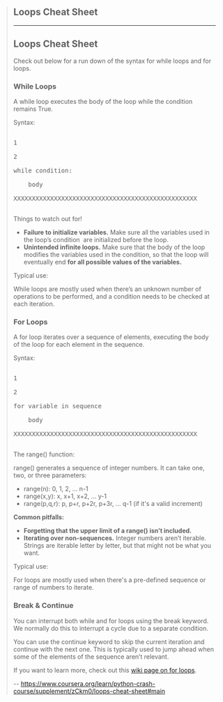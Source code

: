 > ## Loops Cheat Sheet
> 
> * * *
> 
> ## Loops Cheat Sheet
> 
> Check out below for a run down of the syntax for while loops and for loops.
> 
> ### While Loops
> 
> A while loop executes the body of the loop while the condition remains True.
> 
> Syntax:
> 
> <pre contenteditable="false" data-language="python" tabindex="0" style="opacity: 1;">
> 
> 1
> 
> 2
> 
> while condition:
> 
>     body
> 
> XXXXXXXXXXXXXXXXXXXXXXXXXXXXXXXXXXXXXXXXXXXXXXXXXX
> 
> </pre>
> 
> Things to watch out for!
> 
> *   **Failure to initialize variables.** Make sure all the variables used in the loop’s condition  are initialized before the loop.
> *   **Unintended infinite loops.** Make sure that the body of the loop modifies the variables used in the condition, so that the loop will eventually end **for all possible values of the variables.**
> 
> Typical use:
> 
> While loops are mostly used when there’s an unknown number of operations to be performed, and a condition needs to be checked at each iteration.
> 
> ### For Loops
> 
> A for loop iterates over a sequence of elements, executing the body of the loop for each element in the sequence.
> 
> Syntax:
> 
> <pre contenteditable="false" data-language="python" tabindex="0" style="opacity: 1;">
> 
> 1
> 
> 2
> 
> for variable in sequence
> 
>     body
> 
> XXXXXXXXXXXXXXXXXXXXXXXXXXXXXXXXXXXXXXXXXXXXXXXXXX
> 
> </pre>
> 
> The range() function:
> 
> range() generates a sequence of integer numbers. It can take one, two, or three parameters:
> 
> *   range(n): 0, 1, 2, ... n-1
> *   range(x,y): x, x+1, x+2, ... y-1
> *   range(p,q,r): p, p+r, p+2r, p+3r, ... q-1 (if it's a valid increment)
> 
> **Common pitfalls:**
> 
> *   **Forgetting that the upper limit of a range() isn’t included.**
> *   **Iterating over non-sequences.** Integer numbers aren’t iterable. Strings are iterable letter by letter, but that might not be what you want.
> 
> Typical use:
> 
> For loops are mostly used when there's a pre-defined sequence or range of numbers to iterate.
> 
> ### Break & Continue
> 
> You can interrupt both while and for loops using the break keyword. We normally do this to interrupt a cycle due to a separate condition.
> 
> You can use the continue keyword to skip the current iteration and continue with the next one. This is typically used to jump ahead when some of the elements of the sequence aren’t relevant.
> 
> If you want to learn more, check out this [wiki page on for loops](https://wiki.python.org/moin/ForLoop).
>
> -- https://www.coursera.org/learn/python-crash-course/supplement/zCkm0/loops-cheat-sheet#main
